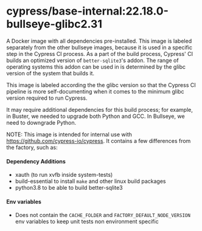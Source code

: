 # cypress/base-internal:22.18.0-bullseye-glibc2.31

A Docker image with all dependencies pre-installed. This image is labeled separately from the other bullseye images, because it is used in a specific step in the Cypress CI process. As a part of the build process, Cypress' CI builds an optimized version of `better-sqlite3`'s addon. The range of operating systems this addon can be used in is determined by the glibc version of the system that builds it.

This image is labeled according the the glibc version so that the Cypress CI pipeline is more self-documenting when it comes to the minimum glibc version required to run Cypress.

It may require additional dependencies for this build process; for example, in Buster, we needed
to upgrade both Python and GCC. In Bullseye, we need to downgrade Python.

NOTE: This image is intended for internal use with https://github.com/cypress-io/cypress. It contains a few differences from the factory, such as:

#### Dependency Additions

- xauth (to run xvfb inside system-tests)
- build-essential to install `make` and other linux build packages
- python3.8 to be able to build better-sqlite3

#### Env variables

- Does not contain the `CACHE_FOLDER` and `FACTORY_DEFAULT_NODE_VERSION` env variables to keep unit tests non environment specific
